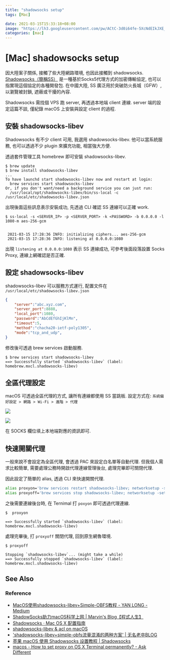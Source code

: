 ```yaml
---
title: "shadowsocks setup"
tags: [Mac]

date: 2021-03-15T15:33:18+08:00
image: "https://lh3.googleusercontent.com/pw/ACtC-3d0i64fe-5XcNdEIkJXE_ucdKG_74gSGLz5YO2oik795zztBL7450Ff7dEQpMGRBXf7RKVteWTfqKM_efzjXja7JGyS3ZCUoPfkPJN61wfga53Tgo8mcFyWOFi_68TDQUZyNIvhEaUPyKPzgWAWHbwOHA=w1280-h720-no?authuser=0"
categories: [mac]
---
```


[Mac] shadowsocks setup 
=======================

因大陸案子關係, 接觸了些大陸網路環境, 也因此接觸到 shadowsocks.  
[Shadowsocks（簡稱SS）](https://zh.wikipedia.org/wiki/Shadowsocks) 
是一種基於Socks5代理方式的加密傳輸協定, 也可以指實現這個協定的各種開發包.
在中國大陸, SS 廣泛用於突破防火長城（GFW）, 以瀏覽被封鎖, 遮蔽或干擾的內容.

Shadowsocks 需找個 VPS 跑 server, 再透過本地端 client 連線.
server 端的設定這篇不談, 僅紀錄 macOS 上安裝與設定 client 的過程.



安裝 shadowsocks-libev
----------------------

Shadowsocks 有不少 client 可用, 我選用 shadowsocks-libev. 
他可以當系統服務, 也可以透過不少 plugin 來擴充功能, 相當強大方便.

透過套件管理工具 homebrew 即可安裝 shadowsocks-libev.

``` shell
$ brew update
$ brew install shadowsocks-libev
...
To have launchd start shadowsocks-libev now and restart at login:
  brew services start shadowsocks-libev
Or, if you don't want/need a background service you can just run:
  /usr/local/opt/shadowsocks-libev/bin/ss-local -c /usr/local/etc/shadowsocks-libev.json
```

出現後面這些訊息表示安裝成功, 先透過 CLI 確認 SS 連線可以正確 work.

``` shell
$ ss-local -s <SERVER_IP> -p <SERVER_PORT> -k <PASSWORD> -b 0.0.0.0 -l 1080-m aes-256-gcm


 2021-03-15 17:28:36 INFO: initializing ciphers... aes-256-gcm
 2021-03-15 17:28:36 INFO: listening at 0.0.0.0:1080
```

出現 `listening at 0.0.0.0:1080` 表示 SS 連線成功, 
可參考後面段落設置 Socks Proxy, 連線上網確認是否正確.



設定 shadowsocks-libev
----------------------

shadowsocks-libev 可以服務方式運行, 
配置文件在 `/usr/local/etc/shadowsocks-libev.json`

``` json
{
    "server":"abc.xyz.com",
    "server_port":8888,
    "local_port":1080,
    "password":"AbCdEfGhIjKlMn",
    "timeout":5,
    "method":"chacha20-ietf-poly1305",
    "mode":"tcp_and_udp",
} 
```

修改後可透過 brew services 啟動服務.

``` shell
$ brew services start shadowsocks-libev 
==> Successfully started `shadowsocks-libev` (label: homebrew.mxcl.shadowsocks-libev)
```



全區代理設定
----------

macOS 可透過全區代理的方式, 讓所有連線都使用 SS 當跳板. 設定方式在:
`系統偏好設定 > 網路 > Wi-Fi > 進階 > 代理`

![](https://lh3.googleusercontent.com/pw/ACtC-3du9pQkxgcpbedOxgve86--0UEyEQFCL63vTq-lq2xKJTunRbwdnK9KYniQK3fCcgXeYznijbOQjGTEowRbOwhgbYrILrh1NIsfm_6vskx_413Bt8-s8dVsoJP1LETT0NuInrjXbT_AiYnTEbe2IDEkuQ=w1336-h1154-no?authuser=0)

![](https://lh3.googleusercontent.com/pw/ACtC-3fnJwLdyl7XqvApKymmHyElVZckPBgMyCaTeSEdmX-mCrTRh3XzRP8z0g9DUcbb0dOkMSTVIXNBqfJZcfwgwaNygIE0vAFjcIkj-Rq8tdVAKGmtodCz-Wc9vnjWPB0zEcaLcDm3UFMe4gpfpMKGEWTFig=w1336-h1154-no?authuser=0)

在 SOCKS 欄位填上本地端對應的資訊即可.



快速開關代理
----------

一般來說不會設定為全區代理, 會透過 PAC 來設定白名單等自動代理. 
但我個人需求比較簡單, 需要處理公務時開啟代理連線管理後台, 處理完畢即可關閉代理.

因此設定了簡單的 alias, 透過 CLI 來快速開關代理. 

``` bash
alias proxyon='brew services restart shadowsocks-libev; networksetup -setsocksfirewallproxy wi-fi localhost 1080'
alias proxyoff='brew services stop shadowsocks-libev; networksetup -setsocksfirewallproxystate wi-fi off'
```

之後需要連線後台時, 在 Ternimal 打 `poxyon` 即可透過代理連線.

``` shell
$  proxyon

==> Successfully started `shadowsocks-libev` (label: homebrew.mxcl.shadowsocks-libev)
```

處理完畢後, 打 `proxyoff` 關閉代理, 回到原生網魯環境.

``` shell
$ proxyoff

Stopping `shadowsocks-libev`... (might take a while)
==> Successfully stopped `shadowsocks-libev` (label: homebrew.mxcl.shadowsocks-libev)
```



See Also
--------

### Reference ###

-   [MacOS使用shadowsocks-libev+Simple-OBFS教程 - YAN LONG - Medium](https://medium.com/@yanlong/macos使用shadowsocks-libev-simple-obfs教程-c10eba9c0758)
-   [ShadowSocks助力macOS科学上网 | Marvin's Blog【程式人生】](https://marvinsblog.net/post/2017-01-15-use-shadowsocks-on-macos/)
-   [Shadowsocks · Mac OS X 配置指南](https://wild-flame.github.io/guides/docs/mac-os-x-setup-guide/shadowsocks)
-   [shadowsocks-libev & acl on macOS](https://placeless.net/blog/shadowsocks-libev-&-acl-on-macos)
-   ['shadowsocks-libev+simple-obfs流量混淆的两种方案' | 无名老卒BLOG](https://www.wumingx.com/tools/shadowsocks_obfs.html)
-   [苹果 macOS 使用 Shadowsocks 设置教程 | Shadowsocks](https://shadowsockshelp.github.io/Shadowsocks/mac.html)
-   [macos - How to set proxy on OS X Terminal permanently? - Ask Different](https://apple.stackexchange.com/questions/226544/how-to-set-proxy-on-os-x-terminal-permanently)

